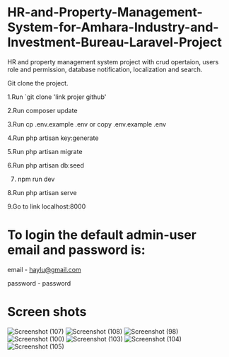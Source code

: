 # HR-and-Property-Management-System-for-Amhara-Industry-and-Investment-Bureau-Laravel-Project
HR and property management system project with crud opertaion, users role and permission, database notification, localization and search.

Git clone the project. 

1.Run `git clone 'link projer github'

2.Run composer update

3.Run cp .env.example .env or copy .env.example .env

4.Run php artisan key:generate

5.Run php artisan migrate

6.Run php artisan db:seed

7. npm run dev

8.Run php artisan serve

9.Go to link localhost:8000

# To login the default admin-user email and password is:

email - haylu@gmail.com

password - password

# Screen shots
![Screenshot (107)](https://github.com/noya-prog/HR-and-Property-Management-System-for-Amhara-Industry-and-Investment-Bureau-Laravel-Project/assets/66878307/6a3ea92a-5194-498b-832f-bff5e2bc5815)
![Screenshot (108)](https://github.com/noya-prog/HR-and-Property-Management-System-for-Amhara-Industry-and-Investment-Bureau-Laravel-Project/assets/66878307/be95acd5-c0e6-4b58-a068-c0a0f295493b)
![Screenshot (98)](https://github.com/noya-prog/HR-and-Property-Management-System-for-Amhara-Industry-and-Investment-Bureau-Laravel-Project/assets/66878307/7edb3119-8eb6-4830-8598-36910194577f)
![Screenshot (100)](https://github.com/noya-prog/HR-and-Property-Management-System-for-Amhara-Industry-and-Investment-Bureau-Laravel-Project/assets/66878307/d0e1d8fd-ba43-4ff6-8939-22d7378cf86d)
![Screenshot (103)](https://github.com/noya-prog/HR-and-Property-Management-System-for-Amhara-Industry-and-Investment-Bureau-Laravel-Project/assets/66878307/788caf4c-39e8-495d-bd8b-9575e147ce19)
![Screenshot (104)](https://github.com/noya-prog/HR-and-Property-Management-System-for-Amhara-Industry-and-Investment-Bureau-Laravel-Project/assets/66878307/1affc664-76da-4b40-9be1-16c6499c1ebf)
![Screenshot (105)](https://github.com/noya-prog/HR-and-Property-Management-System-for-Amhara-Industry-and-Investment-Bureau-Laravel-Project/assets/66878307/54e59d4e-6bae-4436-9716-68fe07c51dc2)
